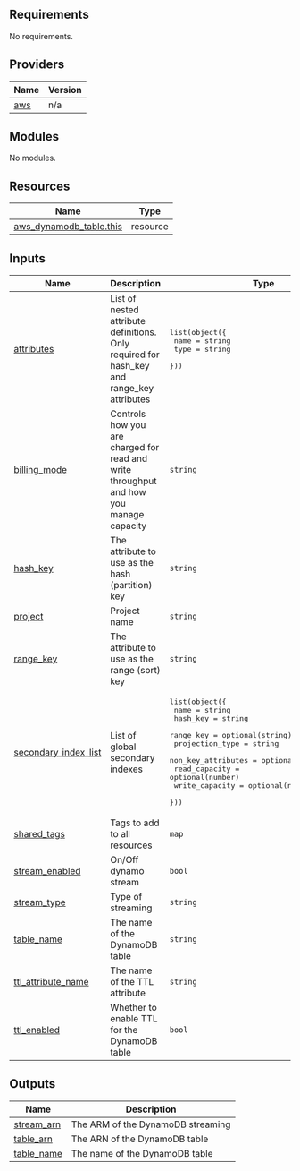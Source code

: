 <!-- BEGIN_TF_DOCS -->
## Requirements

No requirements.

## Providers

| Name | Version |
|------|---------|
| <a name="provider_aws"></a> [aws](#provider\_aws) | n/a |

## Modules

No modules.

## Resources

| Name | Type |
|------|------|
| [aws_dynamodb_table.this](https://registry.terraform.io/providers/hashicorp/aws/latest/docs/resources/dynamodb_table) | resource |

## Inputs

| Name | Description | Type | Default | Required |
|------|-------------|------|---------|:--------:|
| <a name="input_attributes"></a> [attributes](#input\_attributes) | List of nested attribute definitions. Only required for hash\_key and range\_key attributes | <pre>list(object({<br>    name = string<br>    type = string<br>  }))</pre> | n/a | yes |
| <a name="input_billing_mode"></a> [billing\_mode](#input\_billing\_mode) | Controls how you are charged for read and write throughput and how you manage capacity | `string` | `"PAY_PER_REQUEST"` | no |
| <a name="input_hash_key"></a> [hash\_key](#input\_hash\_key) | The attribute to use as the hash (partition) key | `string` | n/a | yes |
| <a name="input_project"></a> [project](#input\_project) | Project name | `string` | n/a | yes |
| <a name="input_range_key"></a> [range\_key](#input\_range\_key) | The attribute to use as the range (sort) key | `string` | `null` | no |
| <a name="input_secondary_index_list"></a> [secondary\_index\_list](#input\_secondary\_index\_list) | List of global secondary indexes | <pre>list(object({<br>    name               = string<br>    hash_key           = string<br>    range_key          = optional(string)<br>    projection_type    = string<br>    non_key_attributes = optional(list(string))<br>    read_capacity      = optional(number)<br>    write_capacity     = optional(number)<br>  }))</pre> | `null` | no |
| <a name="input_shared_tags"></a> [shared\_tags](#input\_shared\_tags) | Tags to add to all resources | `map` | `{}` | no |
| <a name="input_stream_enabled"></a> [stream\_enabled](#input\_stream\_enabled) | On/Off dynamo stream | `bool` | `false` | no |
| <a name="input_stream_type"></a> [stream\_type](#input\_stream\_type) | Type of streaming | `string` | `"NEW_IMAGE"` | no |
| <a name="input_table_name"></a> [table\_name](#input\_table\_name) | The name of the DynamoDB table | `string` | n/a | yes |
| <a name="input_ttl_attribute_name"></a> [ttl\_attribute\_name](#input\_ttl\_attribute\_name) | The name of the TTL attribute | `string` | `"ttl"` | no |
| <a name="input_ttl_enabled"></a> [ttl\_enabled](#input\_ttl\_enabled) | Whether to enable TTL for the DynamoDB table | `bool` | `false` | no |

## Outputs

| Name | Description |
|------|-------------|
| <a name="output_stream_arn"></a> [stream\_arn](#output\_stream\_arn) | The ARM of the DynamoDB streaming |
| <a name="output_table_arn"></a> [table\_arn](#output\_table\_arn) | The ARN of the DynamoDB table |
| <a name="output_table_name"></a> [table\_name](#output\_table\_name) | The name of the DynamoDB table |
<!-- END_TF_DOCS -->